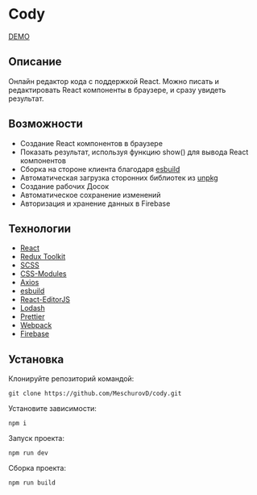 # Cody

[DEMO](https://meschurovd.github.io/cody/)


## Описание

Онлайн редактор кода с поддержкой React. Можно писать и редактировать React компоненты в браузере, и сразу увидеть результат.

## Возможности

- Создание React компонентов в браузере
- Показать результат, используя функцию show() для вывода React компонентов
- Сборка на стороне клиента благодаря [esbuild](https://github.com/evanw/esbuild)
- Автоматическая загрузка сторонних библиотек из [unpkg](https://unpkg.com/)
- Создание рабочих Досок
- Автоматическое сохранение изменений
- Авторизация и хранение данных в Firebase

## Технологии

- [React](https://github.com/facebook/react)
- [Redux Toolkit](https://github.com/reduxjs/redux-toolkit)
- [SCSS](https://sass-scss.ru/)
- [CSS-Modules](https://github.com/css-modules/css-modules)
- [Axios](https://github.com/axios/axios)
- [esbuild](https://github.com/evanw/esbuild)
- [React-EditorJS](https://github.com/Jungwoo-An/react-editor-js)
- [Lodash](https://github.com/lodash/lodash)
- [Prettier](https://github.com/prettier/prettier)
- [Webpack](https://github.com/webpack/webpack)
- [Firebase](https://firebase.google.com/) 




## Установка

Клонируйте репозиторий командой:
```
git clone https://github.com/MeschurovD/cody.git
```

Установите зависимости:

```
npm i
```

Запуск проекта:

```
npm run dev
```

Сборка проекта:

```
npm run build
```

